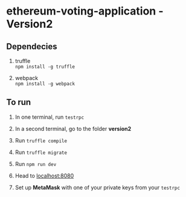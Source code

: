 ethereum-voting-application - Version2
=======================================

## Dependecies
1. truffle   
  `npm install -g truffle`

2. webpack  
  `npm install -g webpack`

## To run
1. In one terminal, run `testrpc`

2. In a second terminal, go to the folder **version2**

3. Run `truffle compile`

4. Run `truffle migrate`

5. Run `npm run dev`

6. Head to [localhost:8080](localhost:8080)

7. Set up **MetaMask** with one of your private keys from your `testrpc`

